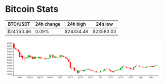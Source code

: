 # Bitcoin Stats

BTC/USDT|24h change|24h high|24h low|
|---|---|---|---|
|$24153.46|0.09%|$24334.46|$23583.00|

<img src="./chart.svg">
